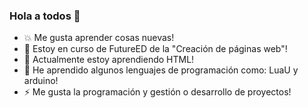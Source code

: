 ### Hola a todos 👋

- 💥 Me gusta aprender cosas nuevas!
- 👀 Estoy en curso de FutureED de la "Creación de páginas web"!
- 🌱 Actualmente estoy aprendiendo HTML!
- 🌟 He aprendido algunos lenguajes de programación como: LuaU y arduino!
- ⚡ Me gusta la programación y gestión o desarrollo de proyectos!
